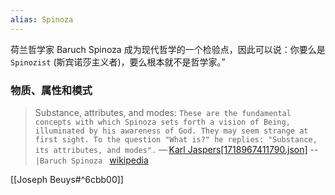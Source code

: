 ```yaml
---
alias: Spinoza
---
```


荷兰哲学家
Baruch Spinoza 成为现代哲学的一个检验点，因此可以说：你要么是`Spinozist` (斯宾诺莎主义者)，要么根本就不是哲学家。”


### 物质、属性和模式
>
>Substance, attributes, and modes:
>`These are the fundamental concepts with which Spinoza sets forth a vision of Being, illuminated by his awareness of God. They may seem strange at first sight. To the question "What is?" he replies: "Substance, its attributes, and modes".`
— [Karl Jaspers](https://en.wikipedia.org/wiki/Karl_Jaspers "Karl Jaspers")[[1718967411790.json]](https://en.wikipedia.org/wiki/Baruch_Spinoza#cite_note-FOOTNOTEJaspers19749-119)
--`|Baruch Spinoza ` [wikipedia](https://en.wikipedia.org/wiki/Baruch_Spinoza#Substance,_attributes,_and_modes)

[[Joseph Beuys#^6cbb00]]